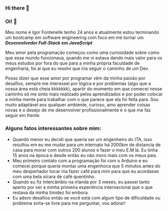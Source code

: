 ### Hi there 👋



### Oi! 👋

Meu nome é Igor Fontenelle tenho 24 anos e atualmente estou terminando um bootcamp em software engineering com foco em me tornar um ***Desenvolvedor Full-Stack em JavaScript***

Meu amor pela programação começou como uma curiosidade sobre como que esse mundo funcionava, quando me vi estava dando mais valor para os meus estudos por fora do que para a minha própria faculdade de engenharia, foi ai que eu resolvi que iria seguir o caminho de um Dev.

Posso dizer que esse amor por programar vêm da minha paixão por desafios, sempre me interessei por lógica e por problemas (algo que a nossa área está cheia kkkkkkk), apartir do momento em que comecei nesse caminho só me sinto mais realizado pelos aprendizados e por poder colocar a minha mente para trabalhar com o que parece que ela foi feita para. Sou muito adaptável aos qualquer ambiente, curioso, amo aprender coisas novas e o desejo de me desenvolver profissionalmente é o que me faz seguir em frente.

### Alguns fatos interessantes sobre mim: 
  - Quando menor eu decidi que queria ser um engenheiro do ITA, isso resultou em eu me mudar para um internato há 2000km de distancia de casa para morar com outros 200 alunos e fazer o meu E.M lá. Eu tinha 15 anos na época e desde então eu não moro mais com os meus pais.
  - Meu primeiro contato com a programação foi com o Arduino e eu comecei porque queria montar uma engenhoca que 5 minutos antes do meu despertador tocar iria fazer café para mim para que eu acordasse com uma bela xícara de café quentinho.
  - Quando eu fiz intercâmbio na irlanda por 3 meses, eu passei tanto aperto por ser a minha primeira experiência internacional que o que restava da minha timidez foi embora.
  - Eu adoro desafios então se você está com algum tipo de dificuldade ou problema sinta-se livre para me perguntar, vou adorar!
